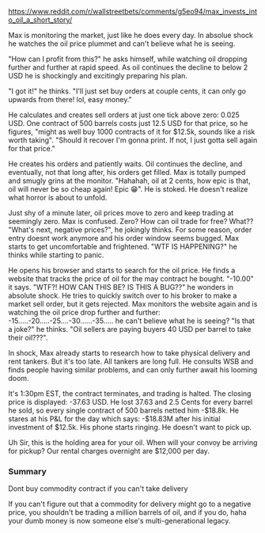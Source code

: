 https://www.reddit.com/r/wallstreetbets/comments/g5eo94/max_invests_into_oil_a_short_story/

Max is monitoring the market, just like he does every day. In absolue shock he watches the oil price plummet and can't believe what he is seeing.

"How can I profit from this?" he asks himself, while watching oil dropping further and further at rapid speed. As oil continues the decline to below 2 USD he is shockingly and excitingly preparing his plan.

"I got it!" he thinks. "I'll just set buy orders at couple cents, it can only go upwards from there! lol, easy money."

He calculates and creates sell orders at just one tick above zero: 0.025 USD. One contract of 500 barrels costs just 12.5 USD for that price, so he figures, "might as well buy 1000 contracts of it for $12.5k, sounds like a risk worth taking". "Should it recover I'm gonna print. If not, I just gotta sell again for that price."

He creates his orders and patiently waits. Oil continues the decline, and eventually, not that long after, his orders get filled. Max is totally pumped and smugly grins at the monitor. "Hahahah, oil at 2 cents, how epic is that, oil will never be so cheap again! Epic 😁". He is stoked. He doesn't realize what horror is about to unfold.

Just shy of a minute later, oil prices move to zero and keep trading at seemingly zero. Max is confused. Zero? How can oil trade for free? What?? "What's next, negative prices?", he jokingly thinks. For some reason, order entry doesnt work anymore and his order window seems bugged. Max starts to get uncomfortable and frightened. "WTF IS HAPPENING?" he thinks while starting to panic.

He opens his browser and starts to search for the oil price. He finds a website that tracks the price of oil for the may contract he bought. "-10.00" it says. "WTF?! HOW CAN THIS BE? IS THIS A BUG??" he wonders in absolute shock. He tries to quickly switch over to his broker to make a market sell order, but it gets rejected. Max monitors the website again and is watching the oil price drop further and further: -15.....-20.....-25....-30......-35..... he can't believe what he is seeing? "Is that a joke?" he thinks. "Oil sellers are paying buyers 40 USD per barrel to take their oil???".

In shock, Max already starts to research how to take physical delivery and rent tankers. But it's too late. All tankers are long full. He consults WSB and finds people having similar problems, and can only further await his looming doom.

It's 1:30pm EST, the contract terminates, and trading is halted. The closing price is displayed: -37.63 USD. He lost 37.63 and 2.5 Cents for every barrel he sold, so every single contract of 500 barrels netted him -$18.8k. He stares at his P&L for the day which says: -$18.83M after his initial investment of $12.5k. His phone starts ringing. He doesn't want to pick up.

Uh Sir, this is the holding area for your oil. When will your convoy be arriving for pickup? Our rental charges overnight are $12,000 per day.

### Summary

Dont buy commodity contract if you can't take delivery  

If you can't figure out that a commodity for delivery might go to a negative price, you shouldn't be trading a million barrels of oil, and if you do, haha your dumb money is now someone else's multi-generational legacy.  


